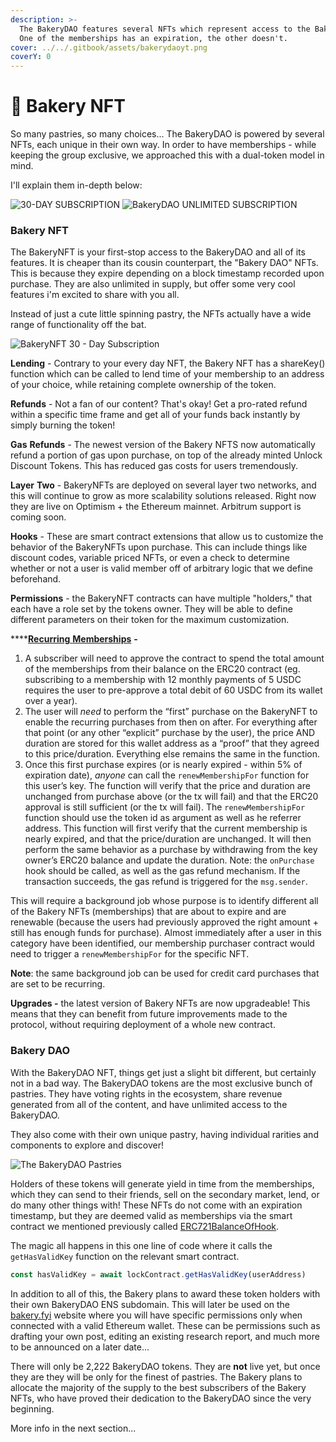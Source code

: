 ```yaml
---
description: >-
  The BakeryDAO features several NFTs which represent access to the BakeryDAO...
  One of the memberships has an expiration, the other doesn't.
cover: ../../.gitbook/assets/bakerydaoyt.png
coverY: 0
---
```


# 🥖 Bakery NFT

So many pastries, so many choices... The BakeryDAO is powered by several NFTs, each unique in their own way. In order to have memberships - while keeping the group exclusive, we approached this with a dual-token model in mind.

I'll explain them in-depth below:

![30-DAY SUBSCRIPTION](../../.gitbook/assets/5-1-2.png) ![BakeryDAO UNLIMITED SUBSCRIPTION](../../.gitbook/assets/4-1-3.png)

### Bakery NFT

The BakeryNFT is your first-stop access to the BakeryDAO and all of its features. It is cheaper than its cousin counterpart, the "Bakery DAO" NFTs. This is because they expire depending on a block timestamp recorded upon purchase. They are also unlimited in supply, but offer some very cool features i'm excited to share with you all.

Instead of just a cute little spinning pastry, the NFTs actually have a wide range of functionality off the bat.

![BakeryNFT 30 - Day Subscription](../../.gitbook/assets/1.gif)

**Lending** - Contrary to your every day NFT, the Bakery NFT has a shareKey() function which can be called to lend time of your membership to an address of your choice, while retaining complete ownership of the token.

**Refunds** - Not a fan of our content? That's okay! Get a pro-rated refund within a specific time frame and get all of your funds back instantly by simply burning the token!

**Gas** **Refunds** - The newest version of the Bakery NFTS now automatically refund a portion of gas upon purchase, on top of the already minted Unlock Discount Tokens. This has reduced gas costs for users tremendously.

**Layer** **Two** - BakeryNFTs are deployed on several layer two networks, and this will continue to grow as more scalability solutions released. Right now they are live on Optimism + the Ethereum mainnet. Arbitrum support is coming soon.

**Hooks** - These are smart contract extensions that allow us to customize the behavior of the BakeryNFTs upon purchase. This can include things like discount codes, variable priced NFTs, or even a check to determine whether or not a user is valid member off of arbitrary logic that we define beforehand.

**Permissions** - the BakeryNFT contracts can have multiple "holders," that each have a role set by the tokens owner. They will be able to define different parameters on their token for the maximum customization.

****[**Recurring** **Memberships**](https://unlockprotocol.notion.site/Recurring-memberships-09bff51bd99b4f74bd6b03f29070eaf6) **-**&#x20;

1. A subscriber will need to approve the contract to spend the total amount of the memberships from their balance on the ERC20 contract (eg. subscribing to a membership with 12 monthly payments of 5 USDC requires the user to pre-approve a total debit of 60 USDC from its wallet over a year).
2. The user will _need_ to perform the “first” purchase on the BakeryNFT to enable the recurring purchases from then on after. For everything after that point (or any other “explicit” purchase by the user), the price AND duration are stored for this wallet address as a “proof” that they agreed to this price/duration. Everything else remains the same in the function.
3. Once this first purchase expires (or is nearly expired - within 5% of expiration date), _anyone_ can call the `renewMembershipFor` function for this user’s key. The function will verify that the price and duration are unchanged from purchase above (or the tx will fail) and that the ERC20 approval is still sufficient (or the tx will fail). The `renewMembershipFor` function should use the token id as argument as well as he referrer address. This function will first verify that the current membership is nearly expired, and that the price/duration are unchanged. It will then perform the same behavior as a purchase by withdrawing from the key owner’s ERC20 balance and update the duration. Note: the `onPurchase` hook should be called, as well as the gas refund mechanism. If the transaction succeeds, the gas refund is triggered for the `msg.sender`.

This will require a background job whose purpose is to identify different all of the Bakery NFTs (memberships) that are about to expire and are renewable (because the users had previously approved the right amount + still has enough funds for purchase). Almost immediately after a user in this category have been identified, our membership purchaser contract would need to trigger a `renewMembershipFor` for the specific NFT.

**Note**: the same background job can be used for credit card purchases that are set to be recurring.

**Upgrades -** the latest version of Bakery NFTs are now upgradeable! This means that they can benefit from future improvements made to the protocol, without requiring deployment of a whole new contract.

### Bakery DAO

With the BakeryDAO NFT, things get just a slight bit different, but certainly not in a bad way. The BakeryDAO tokens are the most exclusive bunch of pastries. They have voting rights in the ecosystem, share revenue generated from all of the content, and have unlimited access to the BakeryDAO.

They also come with their own unique pastry, having individual rarities and components to explore and discover!

![The BakeryDAO Pastries](<../../.gitbook/assets/thepastries (1).GIF>)

Holders of these tokens will generate yield in time from the memberships, which they can send to their friends, sell on the secondary market, lend, or do many other things with! These NFTs do not come with an expiration timestamp, but they are deemed valid as memberships via the smart contract we mentioned previously called [ERC721BalanceOfHook](https://github.com/unlock-protocol/unlock/blob/master/smart-contracts/contracts/hooks/ERC721BalanceOfHook.sol).

The magic all happens in this one line of code where it calls the `getHasValidKey` function on the relevant smart contract.

```js
const hasValidKey = await lockContract.getHasValidKey(userAddress)
```

In addition to all of this, the Bakery plans to award these token holders with their own BakeryDAO ENS subdomain. This will later be used on the [bakery.fyi](https://bakery.fyi) website where you will have specific permissions only when connected with a valid Ethereum wallet. These can be permissions such as drafting your own post, editing an existing research report, and much more to be announced on a later date...

There will only be 2,222 BakeryDAO tokens. They are **not** live yet, but once they are they will be only for the finest of pastries. The Bakery plans to allocate the majority of the supply to the best subscribers of the Bakery NFTs, who have proved their dedication to the BakeryDAO since the very beginning.

More info in the next section...
